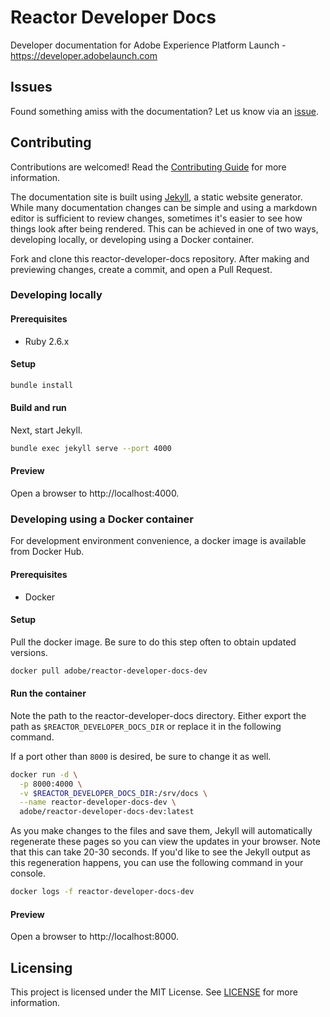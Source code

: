 # Reactor Developer Docs

Developer documentation for Adobe Experience Platform Launch - https://developer.adobelaunch.com

## Issues

Found something amiss with the documentation? Let us know via an
[issue](https://github.com/adobe/reactor-developer-docs/issues).

## Contributing

Contributions are welcomed! Read the [Contributing Guide](CONTRIBUTING.md) for more information.

The documentation site is built using [Jekyll](https://jekyllrb.com), a static
website generator. While many documentation changes can be simple and using a
markdown editor is sufficient to review changes, sometimes it's easier to see
how things look after being rendered. This can be achieved in one of two
ways, developing locally, or developing using a Docker container.

Fork and clone this reactor-developer-docs repository. After making and
previewing changes, create a commit, and open a Pull Request.


### Developing locally

#### Prerequisites

- Ruby 2.6.x

#### Setup

```bash
bundle install
```

#### Build and run

Next, start Jekyll.

```bash
bundle exec jekyll serve --port 4000
```

#### Preview

Open a browser to http://localhost:4000.


### Developing using a Docker container

For development environment convenience, a docker image is available from Docker
Hub.

#### Prerequisites

- Docker

#### Setup

Pull the docker image. Be sure to do this step often to obtain updated versions.

```bash
docker pull adobe/reactor-developer-docs-dev
```

#### Run the container

Note the path to the reactor-developer-docs directory. Either export the path as
`$REACTOR_DEVELOPER_DOCS_DIR` or replace it in the following command.

If a port other than `8000` is desired, be sure to change it as well.

```bash
docker run -d \
  -p 8000:4000 \
  -v $REACTOR_DEVELOPER_DOCS_DIR:/srv/docs \
  --name reactor-developer-docs-dev \
  adobe/reactor-developer-docs-dev:latest
```

As you make changes to the files and save them, Jekyll will automatically regenerate these pages so you can view the updates in your browser.  Note that this can take 20-30 seconds.  If you'd like to see the Jekyll output as this regeneration happens, you can use the following command in your console.

```bash
docker logs -f reactor-developer-docs-dev
```

#### Preview

Open a browser to http://localhost:8000.

## Licensing

This project is licensed under the MIT License. See [LICENSE](LICENSE) for more information.
